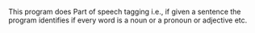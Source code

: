 This program does Part of speech tagging i.e., if given a sentence the program identifies if every word is a noun or a pronoun or adjective etc.

